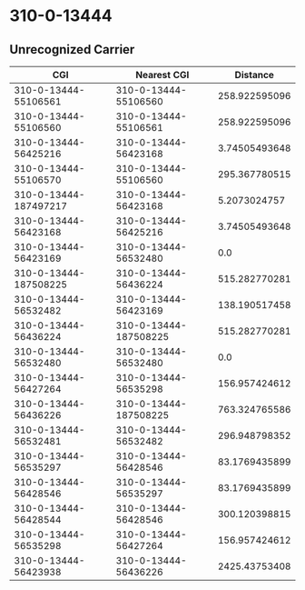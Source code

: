 # 310-0-13444
## Unrecognized Carrier


| CGI | Nearest CGI | Distance |
|-----|-------------|----------|
| 310-0-13444-55106561 | 310-0-13444-55106560 | 258.922595096 |
| 310-0-13444-55106560 | 310-0-13444-55106561 | 258.922595096 |
| 310-0-13444-56425216 | 310-0-13444-56423168 | 3.74505493648 |
| 310-0-13444-55106570 | 310-0-13444-55106560 | 295.367780515 |
| 310-0-13444-187497217 | 310-0-13444-56423168 | 5.2073024757 |
| 310-0-13444-56423168 | 310-0-13444-56425216 | 3.74505493648 |
| 310-0-13444-56423169 | 310-0-13444-56532480 | 0.0 |
| 310-0-13444-187508225 | 310-0-13444-56436224 | 515.282770281 |
| 310-0-13444-56532482 | 310-0-13444-56423169 | 138.190517458 |
| 310-0-13444-56436224 | 310-0-13444-187508225 | 515.282770281 |
| 310-0-13444-56532480 | 310-0-13444-56532480 | 0.0 |
| 310-0-13444-56427264 | 310-0-13444-56535298 | 156.957424612 |
| 310-0-13444-56436226 | 310-0-13444-187508225 | 763.324765586 |
| 310-0-13444-56532481 | 310-0-13444-56532482 | 296.948798352 |
| 310-0-13444-56535297 | 310-0-13444-56428546 | 83.1769435899 |
| 310-0-13444-56428546 | 310-0-13444-56535297 | 83.1769435899 |
| 310-0-13444-56428544 | 310-0-13444-56428546 | 300.120398815 |
| 310-0-13444-56535298 | 310-0-13444-56427264 | 156.957424612 |
| 310-0-13444-56423938 | 310-0-13444-56436226 | 2425.43753408 |
